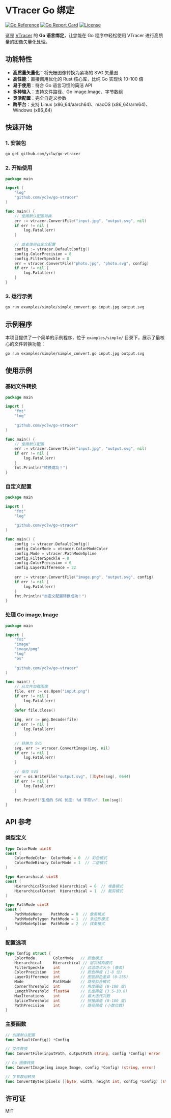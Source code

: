 # VTracer Go 绑定

[![Go Reference](https://pkg.go.dev/badge/github.com/yclw/go-vtracer.svg)](https://pkg.go.dev/github.com/yclw/go-vtracer)
[![Go Report Card](https://goreportcard.com/badge/github.com/yclw/go-vtracer)](https://goreportcard.com/report/github.com/yclw/go-vtracer)
[![License](https://img.shields.io/badge/license-MIT%2FApache--2.0-blue.svg)](LICENSE)

这是 [VTracer](https://github.com/visioncortex/vtracer) 的 **Go 语言绑定**，让您能在 Go 程序中轻松使用 VTracer 进行高质量的图像矢量化处理。

## 功能特性

- **高质量矢量化**：将光栅图像转换为紧凑的 SVG 矢量图
- **高性能**：直接调用优化的 Rust 核心库，比纯 Go 实现快 10-100 倍
- **易于使用**：符合 Go 语言习惯的简洁 API
- **多种输入**：支持文件路径、Go image.Image、字节数组
- **灵活配置**：完全自定义参数
- **跨平台**：支持 Linux (x86_64/aarch64)、macOS (x86_64/arm64)、Windows (x86_64)

## 快速开始

### 1. 安装包

```bash
go get github.com/yclw/go-vtracer
```

### 2. 开始使用

```go
package main

import (
    "log"
    "github.com/yclw/go-vtracer"
)

func main() {
    // 使用默认配置转换
    err := vtracer.ConvertFile("input.jpg", "output.svg", nil)
    if err != nil {
        log.Fatal(err)
    }
    
    // 或者使用自定义配置
    config := vtracer.DefaultConfig()
    config.ColorPrecision = 8
    config.FilterSpeckle = 8
    err = vtracer.ConvertFile("photo.jpg", "photo.svg", config)
    if err != nil {
        log.Fatal(err)
    }
}
```

### 3. 运行示例

```bash
go run examples/simple/simple_convert.go input.jpg output.svg
```

## 示例程序

本项目提供了一个简单的示例程序，位于 `examples/simple/` 目录下，展示了最核心的文件转换功能：

```bash
go run examples/simple/simple_convert.go input.jpg output.svg
```

## 使用示例

### 基础文件转换

```go
package main

import (
    "fmt"
    "log"
    
    "github.com/yclw/go-vtracer"
)

func main() {
    // 使用默认配置
    err := vtracer.ConvertFile("input.jpg", "output.svg", nil)
    if err != nil {
        log.Fatal(err)
    }
    fmt.Println("转换成功！")
}
```

### 自定义配置

```go
package main

import (
    "fmt"
    "log"
    
    "github.com/yclw/go-vtracer"
)

func main() {
    config := vtracer.DefaultConfig()
    config.ColorMode = vtracer.ColorModeColor
    config.Mode = vtracer.PathModeSpline
    config.FilterSpeckle = 8
    config.ColorPrecision = 6
    config.LayerDifference = 32
    
    err := vtracer.ConvertFile("image.png", "output.svg", config)
    if err != nil {
        log.Fatal(err)
    }
    fmt.Println("自定义配置转换成功！")
}
```

### 处理 Go image.Image

```go
package main

import (
    "fmt"
    "image"
    "image/png"
    "log"
    "os"
    
    "github.com/yclw/go-vtracer"
)

func main() {
    // 从文件加载图像
    file, err := os.Open("input.png")
    if err != nil {
        log.Fatal(err)
    }
    defer file.Close()
    
    img, err := png.Decode(file)
    if err != nil {
        log.Fatal(err)
    }
    
    // 转换为 SVG
    svg, err := vtracer.ConvertImage(img, nil)
    if err != nil {
        log.Fatal(err)
    }
    
    // 保存 SVG
    err = os.WriteFile("output.svg", []byte(svg), 0644)
    if err != nil {
        log.Fatal(err)
    }
    
    fmt.Printf("生成的 SVG 长度: %d 字符\n", len(svg))
}
```

## API 参考

### 类型定义

```go
type ColorMode uint8
const (
    ColorModeColor  ColorMode = 0  // 彩色模式
    ColorModeBinary ColorMode = 1  // 二值模式
)

type Hierarchical uint8
const (
    HierarchicalStacked Hierarchical = 0  // 堆叠模式
    HierarchicalCutout  Hierarchical = 1  // 裁剪模式
)

type PathMode uint8
const (
    PathModeNone    PathMode = 0  // 像素模式
    PathModePolygon PathMode = 1  // 多边形模式
    PathModeSpline  PathMode = 2  // 样条模式
)


```

### 配置选项

```go
type Config struct {
    ColorMode        ColorMode   // 颜色模式
    Hierarchical     Hierarchical // 层次结构模式
    FilterSpeckle    int         // 过滤斑点大小 (像素)
    ColorPrecision   int         // 颜色精度 (1-8 位)
    LayerDifference  int         // 图层颜色差异 (0-255)
    Mode             PathMode    // 路径拟合模式
    CornerThreshold  int         // 角度阈值 (0-180 度)
    LengthThreshold  float64     // 长度阈值 (3.5-10.0)
    MaxIterations    int         // 最大迭代次数
    SpliceThreshold  int         // 拼接阈值 (0-180 度)
    PathPrecision    int         // 路径精度 (小数位数)
}
```

### 主要函数

```go
// 创建默认配置
func DefaultConfig() *Config

// 文件转换
func ConvertFile(inputPath, outputPath string, config *Config) error

// Go 图像转换
func ConvertImage(img image.Image, config *Config) (string, error)

// 字节数组转换
func ConvertBytes(pixels []byte, width, height int, config *Config) (string, error)
```

## 许可证

MIT
